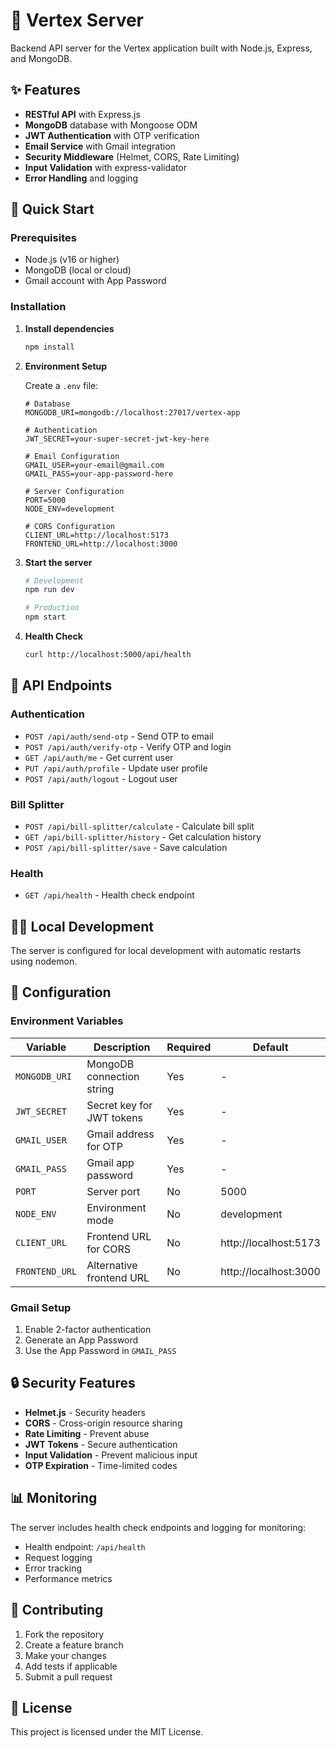 # 🚀 Vertex Server

Backend API server for the Vertex application built with Node.js, Express, and MongoDB.

## ✨ Features

- **RESTful API** with Express.js
- **MongoDB** database with Mongoose ODM
- **JWT Authentication** with OTP verification
- **Email Service** with Gmail integration
- **Security Middleware** (Helmet, CORS, Rate Limiting)
- **Input Validation** with express-validator
- **Error Handling** and logging

## 🚀 Quick Start

### Prerequisites
- Node.js (v16 or higher)
- MongoDB (local or cloud)
- Gmail account with App Password

### Installation

1. **Install dependencies**
   ```bash
   npm install
   ```

2. **Environment Setup**
   
   Create a `.env` file:
   ```env
   # Database
   MONGODB_URI=mongodb://localhost:27017/vertex-app
   
   # Authentication
   JWT_SECRET=your-super-secret-jwt-key-here
   
   # Email Configuration
   GMAIL_USER=your-email@gmail.com
   GMAIL_PASS=your-app-password-here
   
   # Server Configuration
   PORT=5000
   NODE_ENV=development
   
   # CORS Configuration
   CLIENT_URL=http://localhost:5173
   FRONTEND_URL=http://localhost:3000
   ```

3. **Start the server**
   ```bash
   # Development
   npm run dev
   
   # Production
   npm start
   ```

4. **Health Check**
   ```bash
   curl http://localhost:5000/api/health
   ```

## 📡 API Endpoints

### Authentication
- `POST /api/auth/send-otp` - Send OTP to email
- `POST /api/auth/verify-otp` - Verify OTP and login
- `GET /api/auth/me` - Get current user
- `PUT /api/auth/profile` - Update user profile
- `POST /api/auth/logout` - Logout user

### Bill Splitter
- `POST /api/bill-splitter/calculate` - Calculate bill split
- `GET /api/bill-splitter/history` - Get calculation history
- `POST /api/bill-splitter/save` - Save calculation

### Health
- `GET /api/health` - Health check endpoint

## 🏃‍♂️ Local Development

The server is configured for local development with automatic restarts using nodemon.

## 🔧 Configuration

### Environment Variables

| Variable | Description | Required | Default |
|----------|-------------|----------|---------|
| `MONGODB_URI` | MongoDB connection string | Yes | - |
| `JWT_SECRET` | Secret key for JWT tokens | Yes | - |
| `GMAIL_USER` | Gmail address for OTP | Yes | - |
| `GMAIL_PASS` | Gmail app password | Yes | - |
| `PORT` | Server port | No | 5000 |
| `NODE_ENV` | Environment mode | No | development |
| `CLIENT_URL` | Frontend URL for CORS | No | http://localhost:5173 |
| `FRONTEND_URL` | Alternative frontend URL | No | http://localhost:3000 |

### Gmail Setup
1. Enable 2-factor authentication
2. Generate an App Password
3. Use the App Password in `GMAIL_PASS`

## 🔒 Security Features

- **Helmet.js** - Security headers
- **CORS** - Cross-origin resource sharing
- **Rate Limiting** - Prevent abuse
- **JWT Tokens** - Secure authentication
- **Input Validation** - Prevent malicious input
- **OTP Expiration** - Time-limited codes

## 📊 Monitoring

The server includes health check endpoints and logging for monitoring:

- Health endpoint: `/api/health`
- Request logging
- Error tracking
- Performance metrics

## 🤝 Contributing

1. Fork the repository
2. Create a feature branch
3. Make your changes
4. Add tests if applicable
5. Submit a pull request

## 📄 License

This project is licensed under the MIT License.

